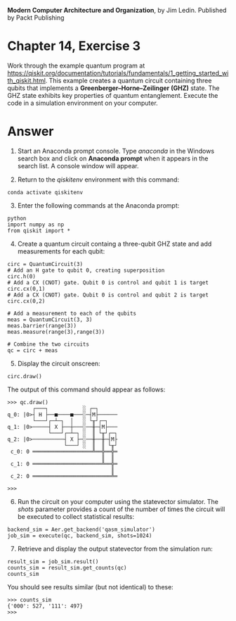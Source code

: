 __Modern Computer Architecture and Organization__, by Jim Ledin. Published by Packt Publishing
# Chapter 14, Exercise 3

Work through the example quantum program at https://qiskit.org/documentation/tutorials/fundamentals/1_getting_started_with_qiskit.html. This example creates a quantum circuit containing three qubits that implements a **Greenberger–Horne–Zeilinger (GHZ)** state. The GHZ state exhibits key properties of quantum entanglement. Execute the code in a simulation environment on your computer.

# Answer
1. Start an Anaconda prompt console. Type *anaconda* in the Windows search box and click on **Anaconda prompt** when it appears in the search list. A console window will appear.

1. Return to the *qiskitenv* environment with this command:
```
conda activate qiskitenv
```

3. Enter the following commands at the Anaconda prompt:
```
python
import numpy as np
from qiskit import *
```

4. Create a quantum circuit containg a three-qubit GHZ state and add measurements for each qubit:
```
circ = QuantumCircuit(3)
# Add an H gate to qubit 0, creating superposition
circ.h(0)
# Add a CX (CNOT) gate. Qubit 0 is control and qubit 1 is target
circ.cx(0,1)
# Add a CX (CNOT) gate. Qubit 0 is control and qubit 2 is target
circ.cx(0,2)

# Add a measurement to each of the qubits
meas = QuantumCircuit(3, 3)
meas.barrier(range(3))
meas.measure(range(3),range(3))

# Combine the two circuits
qc = circ + meas
```

5. Display the circuit onscreen:
```
circ.draw()
```

The output of this command should appear as follows:
```
>>> qc.draw()
        ┌───┐           ░ ┌─┐
q_0: |0>┤ H ├──■────■───░─┤M├──────
        └───┘┌─┴─┐  │   ░ └╥┘┌─┐
q_1: |0>─────┤ X ├──┼───░──╫─┤M├───
             └───┘┌─┴─┐ ░  ║ └╥┘┌─┐
q_2: |0>──────────┤ X ├─░──╫──╫─┤M├
                  └───┘ ░  ║  ║ └╥┘
 c_0: 0 ═══════════════════╩══╬══╬═
                              ║  ║
 c_1: 0 ══════════════════════╩══╬═
                                 ║
 c_2: 0 ═════════════════════════╩═

>>>
```

6. Run the circuit on your computer using the statevector simulator. The *shots* parameter provides a count of the number of times the circuit will be executed to collect statistical results:
```
backend_sim = Aer.get_backend('qasm_simulator')
job_sim = execute(qc, backend_sim, shots=1024)

```

7. Retrieve and display the output statevector from the simulation run:
```
result_sim = job_sim.result()
counts_sim = result_sim.get_counts(qc)
counts_sim
```

You should see results similar (but not identical) to these:
```
>>> counts_sim
{'000': 527, '111': 497}
>>>
```
